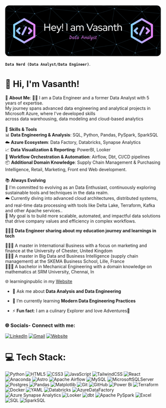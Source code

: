 ![MasterHead](https://github.com/VasanthM27/Vasanth.github.io/blob/main/Images%20/github-header-image.png)
<img align="right" alt="" width="400" src="">

**`Data Nerd (Data Analyst/Data Engineer)`**.

# 👋 Hi, I'm Vasanth!
💫 **About Me**:
👨‍💻 I am a Data Engineer and a former Data Analyst with 5 years of expertise.<br>My journey spans advanced data engineering and analytical projects in Microsoft Azure, where I've developed skills<br>across data warehousing, data modeling and cloud-based analytics<br><br>🔧 **Skills & Tools**<br>📊 **Data Engineering & Analysis**: SQL, Python, Pandas, PySpark, SparkSQL<br>☁️ **Azure Ecosystem**: Data Factory, Databricks, Synapse Analytics<br>📈 **Data Visualization & Reporting**: PowerBI, Looker<br>🔄 **Workflow Orchestration & Automation**: Airflow, Dbt, CI/CD pipelines<br>📦 **Additional Domain Knowledge**: Supply Chain Management & Purchasing Intelligence, Retail, Marketing, Front end Web development.<br><br>📚 **Always Evolving**<br>🚀 I'm committed to evolving as an Data Enthusiast, continuously exploring sustainable tools and techniques in the data realm.<br>☁️ Currently diving into advanced cloud architectures, distributed systems, and real-time data processing with tools like Delta Lake, Terraform, Kafka and other Apache services..<br>🎯 My goal is to build more scalable, automated, and impactful data solutions that drive company values and efficiency in complex workflows.

👩🏻‍💻 **Data Engineer sharing about my education journey and learnings in tech**<br/>

👩🏻‍🎓 A master in International Business with a focus on marketing and finance at the University of Chester, United Kingdom <br/>
👩🏻‍🎓 A master in Big Data and Business Intelligence (supply chain management) at the SKEMA Business School, Lille, France<br/>
👩🏻‍🎓 A bachelor in Mechanical Engineering with a domain knowledge on mathematics at SRM University, Chennai, In <br/>

🌐 learninginpublic in my [Website](https://yourwebsite.com/)<br/>

- 💬 Ask me about **Data Analysis and Data Engineering**
- 🌱 I’m currently learning **Modern Data Engineering Practices**

- ⚡ **Fun fact**: I am a culinary Explorer and love Adventures🤿

<h3 align="left">🌐 Socials- Connect with me:</h3>

[![LinkedIn](https://img.shields.io/badge/LinkedIn-%230077B5.svg?logo=linkedin&logoColor=white)](https://linkedin.com/in/vasanthmn)
[![Gmail](https://img.shields.io/badge/Gmail-D14836?logo=gmail&logoColor=white)](mailto:vasanthmurugan159@gmail.com)
[![Website](https://img.shields.io/badge/Website-%230A66C2.svg?logo=google-chrome&logoColor=white)](https://yourwebsite.com)

# 💻 Tech Stack:
![Python](https://img.shields.io/badge/python-3670A0?style=flat&logo=python&logoColor=ffdd54) ![HTML5](https://img.shields.io/badge/html5-%23E34F26.svg?style=flat&logo=html5&logoColor=white) ![CSS3](https://img.shields.io/badge/css3-%231572B6.svg?style=flat&logo=css3&logoColor=white) ![JavaScript](https://img.shields.io/badge/javascript-%23323330.svg?style=flat&logo=javascript&logoColor=%23F7DF1E) ![TailwindCSS](https://img.shields.io/badge/tailwindcss-%2338B2AC.svg?style=flat&logo=tailwind-css&logoColor=white) ![React](https://img.shields.io/badge/react-%2320232a.svg?style=flat&logo=react&logoColor=%2361DAFB) ![Anaconda](https://img.shields.io/badge/Anaconda-%2344A833.svg?style=flat&logo=anaconda&logoColor=white) ![Astro](https://img.shields.io/badge/astro-%232C2052.svg?style=flat&logo=astro&logoColor=white) ![Apache Airflow](https://img.shields.io/badge/Apache%20Airflow-017CEE?style=flat&logo=Apache%20Airflow&logoColor=white) ![MySQL](https://img.shields.io/badge/mysql-4479A1.svg?style=flat&logo=mysql&logoColor=white) ![MicrosoftSQLServer](https://img.shields.io/badge/Microsoft%20SQL%20Server-CC2927?style=flat&logo=microsoft%20sql%20server&logoColor=white) ![Postgres](https://img.shields.io/badge/postgres-%23316192.svg?style=flat&logo=postgresql&logoColor=white) ![Pandas](https://img.shields.io/badge/pandas-%23150458.svg?style=flat&logo=pandas&logoColor=white) ![Matplotlib](https://img.shields.io/badge/Matplotlib-%23ffffff.svg?style=flat&logo=Matplotlib&logoColor=black) ![Git](https://img.shields.io/badge/git-%23F05033.svg?style=flat&logo=git&logoColor=white) ![GitHub](https://img.shields.io/badge/github-%23121011.svg?style=flat&logo=github&logoColor=white) ![Power Bi](https://img.shields.io/badge/power_bi-F2C811?style=flat&logo=powerbi&logoColor=black) ![Terraform](https://img.shields.io/badge/terraform-%235835CC.svg?style=flat&logo=terraform&logoColor=white) ![Docker](https://img.shields.io/badge/docker-%230db7ed.svg?style=flat&logo=docker&logoColor=white) ![YAML](https://img.shields.io/badge/yaml-%23ffffff.svg?style=flat&logo=yaml&logoColor=151515) ![Databricks](https://img.shields.io/badge/Databricks-%CC2927?style=flat&logo=Databricks&logoColor=white) ![AzureDataFactory](https://img.shields.io/badge/AzureDataFactory-3670A0?style=flat&logo=AzureDataFactory&logoColor=ffdd54) ![Azure Synapse Analytics](https://img.shields.io/badge/Azure%20Synapse%20Analytics-0078D4?logo=microsoft-azure&logoColor=white) ![Looker](https://img.shields.io/badge/Looker-4285F4?logo=looker&logoColor=white)
![dbt](https://img.shields.io/badge/dbt-FF694B?logo=dbt&logoColor=white)
![Apache PySpark](https://img.shields.io/badge/Apache%20PySpark-E25A1C?logo=apache-spark&logoColor=white) ![Excel](https://img.shields.io/badge/Excel-217346?logo=microsoft-excel&logoColor=white) ![SQL](https://img.shields.io/badge/SQL-4479A1?logo=postgresql&logoColor=white) ![SparkSQL](https://img.shields.io/badge/SparkSQL-FDEE21?logo=apache-spark&logoColor=black)




